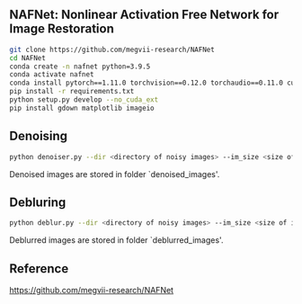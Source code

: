 
## NAFNet: Nonlinear Activation Free Network for Image Restoration

```bash
git clone https://github.com/megvii-research/NAFNet
cd NAFNet
conda create -n nafnet python=3.9.5
conda activate nafnet
conda install pytorch==1.11.0 torchvision==0.12.0 torchaudio==0.11.0 cudatoolkit=11.3 -c pytorch
pip install -r requirements.txt
python setup.py develop --no_cuda_ext
pip install gdown matplotlib imageio
```


## Denoising

```bash
python denoiser.py --dir <directory of noisy images> --im_size <size of input and output images, default= No resizing>
```
Denoised images are stored in folder `denoised_images'.


## Debluring

```bash
python deblur.py --dir <directory of noisy images> --im_size <size of input and output images, default= No resizing>
```

Deblurred images are stored in folder `deblurred_images'.





## Reference

https://github.com/megvii-research/NAFNet




